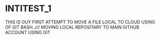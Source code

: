 # INTITEST_1
THIS IS OUY FIRST ATTEMPT TO MOVE A FILE LOCAL TO CLOUD USING OF GIT BASH../// MOVING LOCAL REPOSITARY TO MAIN GITHUB ACCOUNT USING GIT
